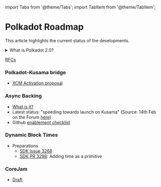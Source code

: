 import Tabs from '@theme/Tabs';
import TabItem from '@theme/TabItem';


# Polkadot Roadmap

This article highlights the current status of the developments.

<details>
    <summary>What is Polkadot 2.0?</summary>

    Polkadot 2.0 is a collective vision of where Polkadot is going. Simply said, Polkadot is going to become more flexible in what we can do with it.

    Here is a quick primer on what Polkadot 2.0 will focus on:

    <Tabs>
    <TabItem value="block-times" label="Block times">Parachains can now pick their blocktime. It could be 2 seconds or 2 days or anything in between. Only producing blocks when they are needed reduces wasted blockspace and makes everything cheaper.</TabItem>
    <TabItem value="cores" label="Cores">Parachains run on cores. These are like CPU cores on your computer. Some apps only require very little CPU time, some hardcore apps like games or Adobe Premiere require multiple cores. Same with Polkadot 2.0 - parachains will be able to only rent 1/10 of a core or rent multiple cores if they need extra power.</TabItem>
    <TabItem value="pricing" label="Pricing models">Previously, Polkadot had a complex auction model to rent out cores. This is getting replaced by more flexible rent models like "pay as you go" and monthly bulks (think "subscriptions").</TabItem>
    <TabItem value="constructs" label="Constructs">Previously, Polkadot cores could only power parachains. With Polkadot 2.0, the range of 'constructs' that Polkadot can support becomes broader: Smart contracts, zero knowledge rollups, UTXO (Bitcoin-like) systems, etc.</TabItem>
    </Tabs>

    To learn more, visit the [Polkadot Wiki](https://wiki.polkadot.network/docs/polkadot-direction)

</details>

[RFCs](https://github.com/polkadot-fellows/RFCs)



### Polkadot-Kusama bridge
- [XCM Activation proposal](https://polkadot.polkassembly.io/referenda/545)

### Async Backing
- [What is it?](https://wiki.polkadot.network/docs/learn-async-backing)
- Latest status: "speeding towards launch on Kusama" (Source: 14th Feb on the Forum [here](https://github.com/paritytech/polkadot-sdk/issues/3226))
- Github [enablement checklist](https://github.com/paritytech/polkadot-sdk/issues/3226)

### Dynamic Block Times
- Preparations
  - [SDK Issue 3268](https://github.com/paritytech/polkadot-sdk/issues/3268)
  - [SDK PR 3298](https://github.com/paritytech/polkadot-sdk/pull/3298): Adding time as a primitive

### CoreJam
- [Draft](https://github.com/polkadot-fellows/RFCs/blob/006a9ff07c3d3bc5316c6bf63b05e966e694cc2d/text/corejam.md)